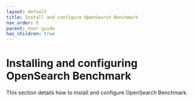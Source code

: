 ```yaml
---
layout: default
title: Install and configure OpenSearch Benchmark
nav_order: 5
parent: User guide
has_children: true
---
```


# Installing and configuring OpenSearch Benchmark 

This section details how to install and configure OpenSearch Benchmark.

